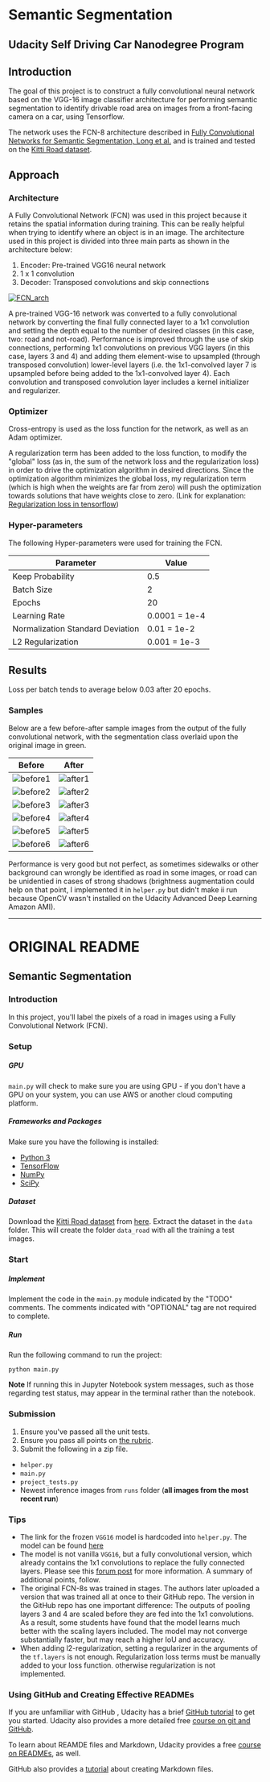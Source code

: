# Semantic Segmentation

## Udacity Self Driving Car Nanodegree Program

## Introduction

The goal of this project is to construct a fully convolutional neural network based on the VGG-16 image classifier architecture for performing semantic segmentation to identify drivable road area on images from a front-facing camera on a car, using Tensorflow.

The network uses the FCN-8 architecture described in [Fully Convolutional Networks for Semantic Segmentation, Long et al.](https://people.eecs.berkeley.edu/~jonlong/long_shelhamer_fcn.pdf) and is trained and tested on the [Kitti Road dataset](http://www.cvlibs.net/datasets/kitti/eval_road.php).

## Approach

### Architecture

A Fully Convolutional Network (FCN) was used in this project because it retains the spatial information during training. This can be really helpful when trying to identify where an object is in an image. The architecture used in this project is divided into three main parts as shown in the architecture below:

1. Encoder: Pre-trained VGG16 neural network
2. 1 x 1 convolution
3. Decoder: Transposed convolutions and skip connections

[![FCN_arch](https://github.com/AhmedElshaarany/CarND-Semantic-Segmentation/raw/master/README_images/FCN_arch.jpg)](https://github.com/AhmedElshaarany/CarND-Semantic-Segmentation/blob/master/README_images/FCN_arch.jpg)

A pre-trained VGG-16 network was converted to a fully convolutional network by converting the final fully connected layer to a 1x1 convolution and setting the depth equal to the number of desired classes (in this case, two: road and not-road). Performance is improved through the use of skip connections, performing 1x1 convolutions on previous VGG layers (in this case, layers 3 and 4) and adding them element-wise to upsampled (through transposed convolution) lower-level layers (i.e. the 1x1-convolved layer 7 is upsampled before being added to the 1x1-convolved layer 4). Each convolution and transposed convolution layer includes a kernel initializer and regularizer.

### Optimizer

Cross-entropy is used as the loss function for the network, as well as an Adam optimizer.

A regularization term has been added to the loss function, to modify the "global" loss (as in, the sum of the network loss and the regularization loss) in order to drive the optimization algorithm in desired directions. Since the optimization algorithm minimizes the global loss, my regularization term (which is high when the weights are far from zero) will push the optimization towards solutions that have weights close to zero. (Link for explanation: [Regularization loss in tensorflow](https://stackoverflow.com/questions/48443886/what-is-regularization-loss-in-tensorflow))

### Hyper-parameters

The following Hyper-parameters were used for training the FCN.

| Parameter                        | Value         |
| -------------------------------- | ------------- |
| Keep Probability                 | 0.5           |
| Batch Size                       | 2             |
| Epochs                           | 20            |
| Learning Rate                    | 0.0001 = 1e-4 |
| Normalization Standard Deviation | 0.01 = 1e-2   |
| L2 Regularization                | 0.001 = 1e-3  |

## Results

Loss per batch tends to average below 0.03 after 20 epochs.

### Samples

Below are a few before-after sample images from the output of the fully convolutional network, with the segmentation class overlaid upon the original image in green.

| Before                         | After                               |
| ------------------------------ | ----------------------------------- |
| ![before1](doc/um_000007.png)  | ![after1](doc/after_um_000007.png)  |
| ![before2](doc/um_000047.png)  | ![after2](doc/after_um_000047.png)  |
| ![before3](doc/uu_000014.png)  | ![after3](doc/after_uu_000014.png)  |
| ![before4](doc/uu_000073.png)  | ![after4](doc/after_uu_000073.png)  |
| ![before5](doc/umm_000060.png) | ![after5](doc/after_umm_000060.png) |
| ![before6](doc/um_000074.png)  | ![after6](doc/after_um_000074.png)  |

Performance is very good but not perfect, as sometimes sidewalks or other background can wrongly be identified as road in some images, or road can be unidentied in cases of strong shadows (brightness augmentation could help on that point, I implemented it in `helper.py` but didn't make ii run because OpenCV wasn't installed on the Udacity Advanced Deep Learning Amazon AMI).





---

# ORIGINAL README

## Semantic Segmentation

### Introduction
In this project, you'll label the pixels of a road in images using a Fully Convolutional Network (FCN).

### Setup
##### GPU
`main.py` will check to make sure you are using GPU - if you don't have a GPU on your system, you can use AWS or another cloud computing platform.
##### Frameworks and Packages
Make sure you have the following is installed:
 - [Python 3](https://www.python.org/)
 - [TensorFlow](https://www.tensorflow.org/)
 - [NumPy](http://www.numpy.org/)
 - [SciPy](https://www.scipy.org/)
##### Dataset
Download the [Kitti Road dataset](http://www.cvlibs.net/datasets/kitti/eval_road.php) from [here](http://www.cvlibs.net/download.php?file=data_road.zip).  Extract the dataset in the `data` folder.  This will create the folder `data_road` with all the training a test images.

### Start
##### Implement
Implement the code in the `main.py` module indicated by the "TODO" comments.
The comments indicated with "OPTIONAL" tag are not required to complete.
##### Run
Run the following command to run the project:
```
python main.py
```
**Note** If running this in Jupyter Notebook system messages, such as those regarding test status, may appear in the terminal rather than the notebook.

### Submission
1. Ensure you've passed all the unit tests.
2. Ensure you pass all points on [the rubric](https://review.udacity.com/#!/rubrics/989/view).
3. Submit the following in a zip file.
 - `helper.py`
 - `main.py`
 - `project_tests.py`
 - Newest inference images from `runs` folder  (**all images from the most recent run**)

 ### Tips
- The link for the frozen `VGG16` model is hardcoded into `helper.py`.  The model can be found [here](https://s3-us-west-1.amazonaws.com/udacity-selfdrivingcar/vgg.zip)
- The model is not vanilla `VGG16`, but a fully convolutional version, which already contains the 1x1 convolutions to replace the fully connected layers. Please see this [forum post](https://discussions.udacity.com/t/here-is-some-advice-and-clarifications-about-the-semantic-segmentation-project/403100/8?u=subodh.malgonde) for more information.  A summary of additional points, follow. 
- The original FCN-8s was trained in stages. The authors later uploaded a version that was trained all at once to their GitHub repo.  The version in the GitHub repo has one important difference: The outputs of pooling layers 3 and 4 are scaled before they are fed into the 1x1 convolutions.  As a result, some students have found that the model learns much better with the scaling layers included. The model may not converge substantially faster, but may reach a higher IoU and accuracy. 
- When adding l2-regularization, setting a regularizer in the arguments of the `tf.layers` is not enough. Regularization loss terms must be manually added to your loss function. otherwise regularization is not implemented.

### Using GitHub and Creating Effective READMEs
If you are unfamiliar with GitHub , Udacity has a brief [GitHub tutorial](http://blog.udacity.com/2015/06/a-beginners-git-github-tutorial.html) to get you started. Udacity also provides a more detailed free [course on git and GitHub](https://www.udacity.com/course/how-to-use-git-and-github--ud775).

To learn about REAMDE files and Markdown, Udacity provides a free [course on READMEs](https://www.udacity.com/courses/ud777), as well. 

GitHub also provides a [tutorial](https://guides.github.com/features/mastering-markdown/) about creating Markdown files.
